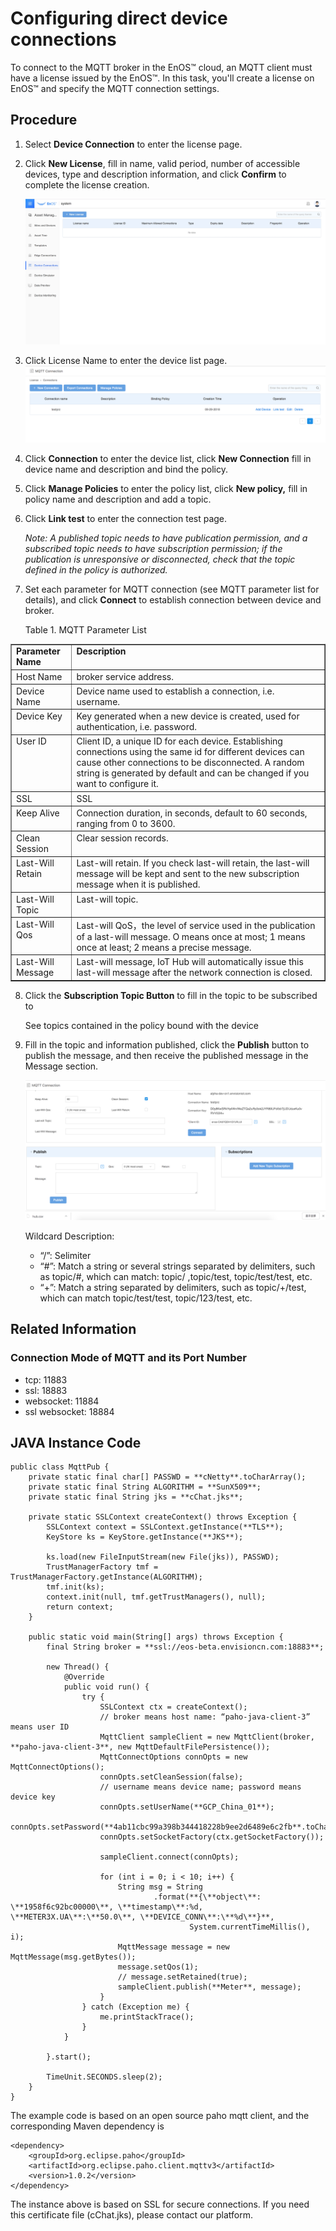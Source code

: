 # Configuring direct device connections

To connect to the MQTT broker in the EnOS™ cloud, an MQTT client must have a license issued by the EnOS™. In this task, you'll create a license on EnOS™ and specify the MQTT connection settings.

## Procedure

1. Select **Device Connection** to enter the license page.

2. Click **New License**, fill in name, valid period, number of accessible devices, type and description information, and click **Confirm** to complete the license creation.   

    ![](media/Create_License.png)

3. Click License Name to enter the device list page.
    ![](media/mqtt.png)
4. Click **Connection** to enter the device list, click **New Connection** fill in device name and description and bind the policy.   


5. Click **Manage Policies** to enter the policy list, click **New policy,** fill in policy name and description and add a topic.

6. Click **Link test** to enter the connection test page.

   *Note: A published topic needs to have publication permission, and a subscribed topic needs to have subscription permission; if the publication is unresponsive or disconnected, check that the topic defined in the policy is authorized.*

7. Set each parameter for MQTT connection (see MQTT parameter list for details), and click **Connect** to establish connection between device and broker.

   Table 1. MQTT Parameter List

   <body>
<table border="1" cellspacing="0" cellpadding="0">
  <tr>
    <td valign="top"><strong>Parameter Name</strong></td>
    <td valign="top"><strong>Description</strong></td>
  </tr>
  <tr>
    <td valign="top">Host Name</td>
    <td valign="top">broker service address.</td>
  </tr>
  <tr>
    <td valign="top">Device Name</td>
    <td valign="top">Device name used to establish a connection, i.e. username.</td>
  </tr>
  <tr>
    <td valign="top">Device Key</td>
    <td valign="top">Key generated when a new device is created, used for authentication, i.e. password.</td>
  </tr>
  <tr>
    <td valign="top">User ID</td>
    <td valign="top">Client ID, a unique ID for each device. Establishing connections using the same id for different devices can cause other connections to be disconnected. A random string is generated by default and can be changed if you want to configure it.</td>
  </tr>
  <tr>
    <td valign="top">SSL</td>
    <td valign="top">SSL</td>
  </tr>
  <tr>
    <td valign="top">Keep Alive</td>
    <td valign="top">Connection duration, in seconds, default to 60 seconds, ranging from 0 to 3600.</td>
  </tr>
  <tr>
    <td valign="top">Clean Session</td>
    <td valign="top">Clear session   records.</td>
  </tr>
  <tr>
    <td valign="top">Last-Will Retain</td>
    <td valign="top">Last-will retain. If you check last-will retain, the last-will message will be kept and sent to the new subscription message when it is published.</td>
  </tr>
  <tr>
    <td valign="top">Last-Will Topic</td>
    <td valign="top">Last-will topic.</td>
  </tr>
  <tr>
    <td valign="top">Last-Will Qos</td>
    <td valign="top">Last-will QoS，the level of service used in the publication of a last-will message. O means once at most; 1 means once at least; 2 means a precise message.</td>
  </tr>
  <tr>
    <td valign="top">Last-Will Message</td>
    <td valign="top">Last-will message, IoT Hub will automatically issue this last-will message after the network connection is closed.</td>
  </tr>
</table>
</body>

8. Click the **Subscription Topic Button** to fill in the topic to be subscribed to

   See topics contained in the policy bound with the device

9. Fill in the topic and information published, click the **Publish** button to publish the message, and then receive the published message in the Message section.

    ![](media/mqtt2.png)

   Wildcard Description:

   - “/”: Selimiter
   - “#”: Match a string or several strings separated by delimiters, such as topic/#, which can match: topic/ ,topic/test, topic/test/test, etc.
   - “+”: Match a string separated by delimiters, such as topic/+/test, which can match topic/test/test, topic/123/test, etc.

## Related Information

### Connection Mode of MQTT and its Port Number


- tcp: 11883
- ssl: 18883
- websocket: 11884
- ssl websocket: 18884

## JAVA Instance Code

```
public class MqttPub {
    private static final char[] PASSWD = **cNetty**.toCharArray();
    private static final String ALGORITHM = **SunX509**;
    private static final String jks = **cChat.jks**;

    private static SSLContext createContext() throws Exception {
        SSLContext context = SSLContext.getInstance(**TLS**);
        KeyStore ks = KeyStore.getInstance(**JKS**);

        ks.load(new FileInputStream(new File(jks)), PASSWD);
        TrustManagerFactory tmf = TrustManagerFactory.getInstance(ALGORITHM);
        tmf.init(ks);
        context.init(null, tmf.getTrustManagers(), null);
        return context;
    }

    public static void main(String[] args) throws Exception {
        final String broker = **ssl://eos-beta.envisioncn.com:18883**;

        new Thread() {
            @Override
            public void run() {
                try {
                    SSLContext ctx = createContext();
                    // broker means host name: “paho-java-client-3” means user ID
                    MqttClient sampleClient = new MqttClient(broker, **paho-java-client-3**, new MqttDefaultFilePersistence());
                    MqttConnectOptions connOpts = new MqttConnectOptions();
                    connOpts.setCleanSession(false);
                    // username means device name; password means device key
                    connOpts.setUserName(**GCP_China_01**);
                    connOpts.setPassword(**4ab11cbc99a398b344418228b9ee2d6489e6c2fb**.toCharArray());
                    connOpts.setSocketFactory(ctx.getSocketFactory());

                    sampleClient.connect(connOpts);

                    for (int i = 0; i < 10; i++) {
                        String msg = String
                                .format(**{\**object\**: \**1958f6c92bc00000\**, \**timestamp\**:%d, \**METER3X.UA\**:\**50.0\**, \**DEVICE_CONN\**:\**%d\**}**,
                                        System.currentTimeMillis(), i);
                        MqttMessage message = new MqttMessage(msg.getBytes());
                        message.setQos(1);
                        // message.setRetained(true);
                        sampleClient.publish(**Meter**, message);
                    }
                } catch (Exception me) {
                    me.printStackTrace();
                }
            }

        }.start();

        TimeUnit.SECONDS.sleep(2);
    }
}
```

The example code is based on an open source paho mqtt client, and the corresponding Maven dependency is

```
<dependency>
    <groupId>org.eclipse.paho</groupId>
    <artifactId>org.eclipse.paho.client.mqttv3</artifactId>
    <version>1.0.2</version>
</dependency>
```

The instance above is based on SSL for secure connections. If you need this certificate file (cChat.jks), please contact our platform.
